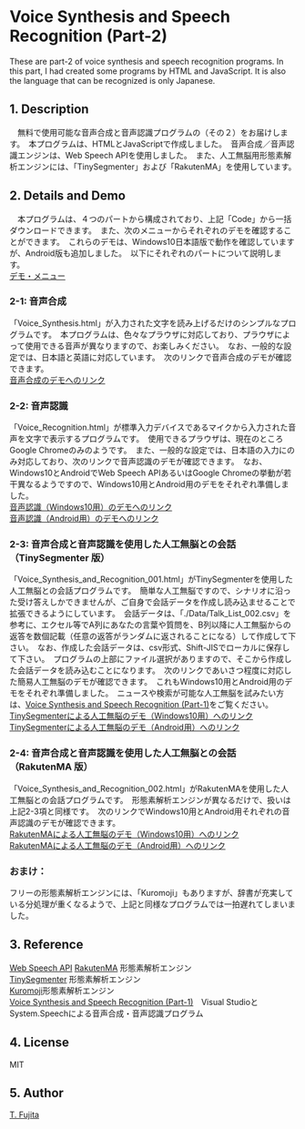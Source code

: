 # Voice Synthesis and Speech Recognition (Part-2)
These are part-2 of voice synthesis and speech recognition programs. In this part, I had created some programs by HTML and JavaScript. It is also the language that can be recognized is only Japanese.

## 1. Description
　無料で使用可能な音声合成と音声認識プログラムの（その２）をお届けします。　本プログラムは、HTMLとJavaScriptで作成しました。　音声合成／音声認識エンジンは、Web Speech APIを使用しました。　また、人工無脳用形態素解析エンジンには、「TinySegmenter」および「RakutenMA」を使用しています。

## 2. Details and Demo
　本プログラムは、４つのパートから構成されており、上記「Code」から一括ダウンロードできます。　また、次のメニューからそれぞれのデモを確認することができます。　これらのデモは、Windows10日本語版で動作を確認していますが、Android版も追加しました。　以下にそれぞれのパートについて説明します。  
 [デモ・メニュー](https://to-fujita.github.io/Voice-Synthesis-and-Speech-Recognition_-Part_2-/index.html)  

### 2-1: 音声合成
「Voice_Synthesis.html」が入力された文字を読み上げるだけのシンプルなプログラムです。　本プログラムは、色々なプラウザに対応しており、プラウザによって使用できる音声が異なりますので、お楽しみください。　なお、一般的な設定では、日本語と英語に対応しています。　次のリンクで音声合成のデモが確認できます。  
[音声合成のデモへのリンク](https://to-fujita.github.io/Voice-Synthesis-and-Speech-Recognition_-Part_2-/Voice_Synthesis.html)  

### 2-2: 音声認識
「Voice_Recognition.html」が標準入力デバイスであるマイクから入力された音声を文字で表示するプログラムです。　使用できるプラウザは、現在のところGoogle Chromeのみのようです。　また、一般的な設定では、日本語の入力にのみ対応しており、次のリンクで音声認識のデモが確認できます。　なお、Windows10とAndroidでWeb Speech APIあるいはGoogle Chromeの挙動が若干異なるようですので、Windows10用とAndroid用のデモをそれぞれ準備しました。  
[音声認識（Windows10用）のデモへのリンク](https://to-fujita.github.io/Voice-Synthesis-and-Speech-Recognition_-Part_2-/Voice_Recognition.html)  
[音声認識（Android用）のデモへのリンク](https://to-fujita.github.io/Voice-Synthesis-and-Speech-Recognition_-Part_2-/Voice_Recognition_Android.html)  

### 2-3: 音声合成と音声認識を使用した人工無脳との会話（TinySegmenter 版）
「Voice_Synthesis_and_Recognition_001.html」がTinySegmenterを使用した人工無脳との会話プログラムです。　簡単な人工無脳ですので、シナリオに沿った受け答えしかできませんが、ご自身で会話データを作成し読み込ませることで拡張できるようにしています。　会話データは、「./Data/Talk_List_002.csv」を参考に、エクセル等でA列にあなたの言葉や質問を、B列以降に人工無脳からの返答を数個記載（任意の返答がランダムに返されることになる）して作成して下さい。　なお、作成した会話データは、csv形式、Shift-JISでローカルに保存して下さい。　プログラムの上部にファイル選択がありますので、そこから作成した会話データを読み込むことになります。　次のリンクであいさつ程度に対応した簡易人工無脳のデモが確認できます。　これもWindows10用とAndroid用のデモをそれぞれ準備しました。　ニュースや検索が可能な人工無脳を試みたい方は、[Voice Synthesis and Speech Recognition (Part-1)](https://github.com/To-Fujita/Voice-Synthesis-and-Speech-Recognition_-Part_1-)をご覧ください。  
[TinySegmenterによる人工無脳のデモ（Windows10用）へのリンク](https://to-fujita.github.io/Voice-Synthesis-and-Speech-Recognition_-Part_2-/Voice_Synthesis_and_Recognition_001.html)  
[TinySegmenterによる人工無脳のデモ（Android用）へのリンク](https://to-fujita.github.io/Voice-Synthesis-and-Speech-Recognition_-Part_2-/Voice_Synthesis_and_Recognition_001_Android.html)  

### 2-4: 音声合成と音声認識を使用した人工無脳との会話（RakutenMA 版）
「Voice_Synthesis_and_Recognition_002.html」がRakutenMAを使用した人工無脳との会話プログラムです。　形態素解析エンジンが異なるだけで、扱いは上記2-3項と同様です。　次のリンクでWindows10用とAndroid用それぞれの音声認識のデモが確認できます。  
[RakutenMAによる人工無脳のデモ（Windows10用）へのリンク](https://to-fujita.github.io/Voice-Synthesis-and-Speech-Recognition_-Part_2-/Voice_Synthesis_and_Recognition_002.html)  
[RakutenMAによる人工無脳のデモ（Android用）へのリンク](https://to-fujita.github.io/Voice-Synthesis-and-Speech-Recognition_-Part_2-/Voice_Synthesis_and_Recognition_002_Android.html)  

### おまけ：
フリーの形態素解析エンジンには、「Kuromoji」もありますが、辞書が充実している分処理が重くなるようで、上記と同様なプログラムでは一拍遅れてしまいました。  

## 3. Reference
[Web Speech API](https://developer.mozilla.org/ja/docs/Web/API/Web_Speech_API)
[RakutenMA](https://github.com/rakuten-nlp/rakutenma/blob/master/README-ja.md) 形態素解析エンジン  
[TinySegmenter](http://chasen.org/~taku/software/TinySegmenter/) 形態素解析エンジン  
[Kuromoji](https://www.atilika.com/ja/kuromoji/)形態素解析エンジン  
[Voice Synthesis and Speech Recognition (Part-1)](https://github.com/To-Fujita/Voice-Synthesis-and-Speech-Recognition_-Part_1-)　Visual StudioとSystem.Speechによる音声合成・音声認識プログラム

## 4. License
MIT  

## 5. Author
[T. Fujita](https://github.com/To-Fujita)  
